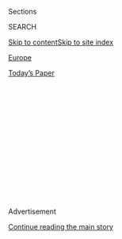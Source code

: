 <div id="app">

<div>

<div>

<div>

<div class="NYTAppHideMasthead css-1q2w90k e1suatyy0">

<div class="section css-ui9rw0 e1suatyy2">

<div class="css-eph4ug er09x8g0">

<div class="css-6n7j50">

</div>

<span class="css-1dv1kvn">Sections</span>

<div class="css-10488qs">

<span class="css-1dv1kvn">SEARCH</span>

</div>

[Skip to content](#site-content)[Skip to site
index](#site-index)

</div>

<div id="masthead-section-label" class="css-1wr3we4 eaxe0e00">

[Europe](https://www.nytimes.com/section/world/europe)

</div>

<div class="css-10698na e1huz5gh0">

</div>

</div>

<div id="masthead-bar-one" class="section hasLinks css-15hmgas e1csuq9d3">

<div class="css-uqyvli e1csuq9d0">

</div>

<div class="css-1uqjmks e1csuq9d1">

</div>

<div class="css-9e9ivx">

[](https://myaccount.nytimes.com/auth/login?response_type=cookie&client_id=vi)

</div>

<div class="css-1bvtpon e1csuq9d2">

[Today’s
Paper](https://www.nytimes.com/section/todayspaper)

</div>

</div>

</div>

</div>

<div data-aria-hidden="false">

<div id="site-content" data-role="main">

<div>

<div class="css-1aor85t" style="opacity:0.000000001;z-index:-1;visibility:hidden">

<div class="css-1hqnpie">

<div class="css-epjblv">

<span class="css-17xtcya">[Europe](/section/world/europe)</span><span class="css-x15j1o">|</span><span class="css-fwqvlz">Speaker
John Bercow Bows Out, Loved and Loathed. Much Like
Brexit.</span>

</div>

<div class="css-k008qs">

<div class="css-1iwv8en">

<span class="css-18z7m18"></span>

<div>

</div>

</div>

<span class="css-1n6z4y">https://nyti.ms/2NrYRQB</span>

<div class="css-1705lsu">

<div class="css-4xjgmj">

<div class="css-4skfbu" data-role="toolbar" data-aria-label="Social Media Share buttons, Save button, and Comments Panel with current comment count" data-testid="share-tools">

  - 
  - 
  - 
  - 
    
    <div class="css-6n7j50">
    
    </div>

  - 

</div>

</div>

</div>

</div>

</div>

</div>

<div id="NYT_TOP_BANNER_REGION" class="css-13pd83m">

</div>

<div id="top-wrapper" class="css-1sy8kpn">

<div id="top-slug" class="css-l9onyx">

Advertisement

</div>

[Continue reading the main
story](#after-top)

<div class="ad top-wrapper" style="text-align:center;height:100%;display:block;min-height:250px">

<div id="top" class="place-ad" data-position="top" data-size-key="top">

</div>

</div>

<div id="after-top">

</div>

</div>

<div>

<div id="sponsor-wrapper" class="css-1hyfx7x">

<div id="sponsor-slug" class="css-19vbshk">

Supported by

</div>

[Continue reading the main
story](#after-sponsor)

<div id="sponsor" class="ad sponsor-wrapper" style="text-align:center;height:100%;display:block">

</div>

<div id="after-sponsor">

</div>

</div>

<div class="css-186x18t">

</div>

<div class="css-1vkm6nb ehdk2mb0">

# Speaker John Bercow Bows Out, Loved and Loathed. Much Like Brexit.

</div>

Let the ‘chuntering’ begin: The sheriff of Britain’s Parliament has laid
down his badge. But maybe not his thesaurus.

<div class="css-79elbk" data-testid="photoviewer-wrapper">

<div class="css-z3e15g" data-testid="photoviewer-wrapper-hidden">

</div>

<div class="css-1a48zt4 ehw59r15" data-testid="photoviewer-children">

![<span class="css-16f3y1r e13ogyst0" data-aria-hidden="true">Speaker
John Bercow has resigned after a decade in his position in
Parliament.</span><span class="css-cnj6d5 e1z0qqy90" itemprop="copyrightHolder"><span class="css-1ly73wi e1tej78p0">Credit...</span><span><span>Dan
Kitwood/Getty
Images</span></span></span>](https://static01.nyt.com/images/2019/10/31/world/31bercow/merlin_160490319_d9636c90-12dc-4458-9496-4f1fcbe3f078-articleLarge.jpg?quality=75&auto=webp&disable=upscale)

</div>

</div>

<div class="css-18e8msd">

<div class="css-vp77d3 epjyd6m0">

<div class="css-hus3qt ey68jwv0" data-aria-hidden="true">

[![Stephen
Castle](https://static01.nyt.com/images/2018/10/08/multimedia/author-stephen-castle/author-stephen-castle-thumbLarge.png
"Stephen Castle")](https://www.nytimes.com/by/stephen-castle)

</div>

<div class="css-1baulvz">

By [<span class="css-1baulvz last-byline" itemprop="name">Stephen
Castle</span>](https://www.nytimes.com/by/stephen-castle)

</div>

</div>

  - 
    
    <div class="css-ld3wwf e16638kd2">
    
    Oct. 31,
    2019
    
    </div>

  - 
    
    <div class="css-4xjgmj">
    
    <div class="css-d8bdto" data-role="toolbar" data-aria-label="Social Media Share buttons, Save button, and Comments Panel with current comment count" data-testid="share-tools">
    
      - 
      - 
      - 
      - 
        
        <div class="css-6n7j50">
        
        </div>
    
      - 
    
    </div>
    
    </div>

</div>

</div>

<div class="section meteredContent css-1r7ky0e" name="articleBody" itemprop="articleBody">

<div class="css-1fanzo5 StoryBodyCompanionColumn">

<div class="css-53u6y8">

LONDON — In Britain’s Parliament one day this week, a rising wall of
sound echoed around the chamber as lawmakers jeered Prime Minister Boris
Johnson. Or cheered him.

The prime minister’s hand jabbed the air for emphasis as he tried to be
heard above the noise.

Then came the inevitable, familiar rebuke. In booming if strangled
tones, the speaker of the House of Commons, [John
Bercow,](https://www.nytimes.com/2019/01/19/world/europe/brexit-speaker-john-bercow.html)
was demanding “Order\!” — for almost the last time.

In a [decade as speaker that
ended](https://www.nytimes.com/2019/10/20/world/europe/speaker-parliament-john-bercow.html)
on Thursday, Mr. Bercow has silenced legislators this way almost 14,000
times, [according to one
analysis](https://www.bbc.co.uk/news/uk-politics-50237401), as well as
chiding politicians in famously antiquated language for “chuntering from
a sedentary position” (talking while seated). Sometimes he likened them
to mischievous children (“Be a good boy, young man\!”).

With Brexit thrusting Parliament onto center stage, Mr. Bercow’s love of
the limelight made him a celebrity, the star of a painful political
drama that at one point drew [more than 1.5 million
viewers](https://www.radiotimes.com/news/tv/2019-09-04/bbc-parliament-hits-all-time-rating-high-with-boris-johnsons-brexit-defeat/)
to the niche Parliament channel on the BBC.

</div>

</div>

<div class="css-1fanzo5 StoryBodyCompanionColumn">

<div class="css-53u6y8">

But Mr. Bercow was no mere showman. Some believe he played a unique role
in the modern history of Parliament, and — for good or ill, depending on
their viewpoint — in the blighted course of the campaign to pull Britain
out of the European Union.

The speaker does not just preside over debates, but is the ultimate
arbiter of parliamentary rules. That gave Mr. Bercow huge influence at a
time when the government had no majority in the House of Commons.

His decision to allow opposition and rebel Conservative lawmakers to
pass legislation to prevent a disorderly British departure from the
European Union — that is, one without a formal agreement — stretched the
rules of the country’s unwritten constitution. Philip Hammond, a former
chancellor of the Exchequer who backed the legislation, said Mr.
Bercow’s ruling was “crucial in preventing a no-deal Brexit on Oct.
31.”

In making the decision, Mr. Bercow followed his guiding principles and
championed the rights of backbenchers — lawmakers who are not part of
the government and who normally have little or no real influence.

</div>

</div>

<div class="css-79elbk" data-testid="photoviewer-wrapper">

<div class="css-z3e15g" data-testid="photoviewer-wrapper-hidden">

</div>

<div class="css-1a48zt4 ehw59r15" data-testid="photoviewer-children">

![<span class="css-16f3y1r e13ogyst0" data-aria-hidden="true">Mr. Bercow
addressing a court ruling on Prime Minister Boris Johnson’s attempt to
suspend
Parliament.</span><span class="css-cnj6d5 e1z0qqy90" itemprop="copyrightHolder"><span class="css-1ly73wi e1tej78p0">Credit...</span><span>Neil
Hall/EPA, via
Shutterstock</span></span>](https://static01.nyt.com/images/2019/10/31/world/31bercow2/merlin_161393247_b5426746-41a3-46d1-852b-7a01ee13b1fa-articleLarge.jpg?quality=75&auto=webp&disable=upscale)

</div>

</div>

<div class="css-1fanzo5 StoryBodyCompanionColumn">

<div class="css-53u6y8">

“You have been singularly brave,” Pete Wishart, a member of Parliament
from the Scottish National Party, told the speaker on Thursday, praising
him for standing up to the government.

</div>

</div>

<div class="css-1fanzo5 StoryBodyCompanionColumn">

<div class="css-53u6y8">

Critics take a less benign view, seeing him as a destructive force, a
pompous and partisan figure in a job that requires strict neutrality,
and so nothing less than a menace to parliamentary democracy.

Perhaps unwisely, [Mr. Bercow
admitted](https://www.bbc.com/news/uk-politics-38947257) in 2017 that he
had voted against withdrawing from the European Union in the 2016
referendum, though he insisted he was impartial. (To detractors, an
anti-Brexit bumper sticker on his wife’s car suggested otherwise.) Then
there was his public opposition to the idea of President Trump
addressing both houses of Parliament. (Unlike the House speaker in the
United States, the British speaker must renounce his or her party
affiliation.)

“I don’t think he has been a good speaker,” said Vernon Bogdanor,
professor of government at King's College, London. “He has tainted the
system.”

Mr. Bogdanor praised Mr. Bercow’s efforts to “change the equilibrium in
the Commons” and give backbenchers more power — but only to a point.

“That is a good thing in itself, but his decisions seem to have favored
remainers,” he said referring to opponents of Brexit. “The speaker
should be absolutely neutral.”

That is one of the requirements of one of the most prestigious jobs in
the country, a role that dates back more than 600 years and commands a
salary higher than that taken by Prime Minister Johnson. It comes with
perks like an apartment in the shadow of Big Ben and an entertainment
allowance.

</div>

</div>

<div class="css-1fanzo5 StoryBodyCompanionColumn">

<div class="css-53u6y8">

How history will judge Mr. Bercow’s reign is unclear. Certainly, he will
go down as one of the more colorful occupants of the
post.

</div>

</div>

<div class="css-79elbk" data-testid="photoviewer-wrapper">

<div class="css-z3e15g" data-testid="photoviewer-wrapper-hidden">

</div>

<div class="css-1a48zt4 ehw59r15" data-testid="photoviewer-children">

<div class="css-1xdhyk6 erfvjey0">

<span class="css-1ly73wi e1tej78p0">Image</span>

<div class="css-zjzyr8">

<div data-testid="lazyimage-container" style="height:257.77777777777777px">

</div>

</div>

</div>

<span class="css-16f3y1r e13ogyst0" data-aria-hidden="true">Mr. Bercow
at the State Opening of Parliament in
2010.</span><span class="css-cnj6d5 e1z0qqy90" itemprop="copyrightHolder"><span class="css-1ly73wi e1tej78p0">Credit...</span><span>Pool
photo by Johnny Green</span></span>

</div>

</div>

<div class="css-1fanzo5 StoryBodyCompanionColumn">

<div class="css-53u6y8">

The son of a cabdriver, he is an outsider who made his way to the top of
the British establishment. He is so hated by some fellow Conservatives,
who see him as a traitor and as too sympathetic to the opposition, it
can be hard to forget that he was once on the extreme right of his
party. (Reminded of that on Thursday, he buried his head in his hands.)

At times, he was mocked for his stature (he is 5 feet 6½ inches), but if
he ever found this wounding, he appears to have gotten over it. On
Thursday, when one lawmaker, Alan Duncan, confessed in an affectionate
speech to having referred to him as “Mr. Speaker Hobbit,” Mr. Bercow
responded, “I would gently point out that a hobbit is a friendly
creature.”

Mr. Bercow won the job at a time when Parliament was reeling from a
scandal over the expenses claimed by lawmakers. But while he helped turn
the page on that episode, he leaves while faith in Parliament is at a
low ebb because of Brexit. Last year there were [calls for his
resignation](https://www.bbc.co.uk/news/uk-politics-45874284) following
a report about bullying and harassment in Parliament. Mr. Bercow also
faced personal accusations of bullying, which he denied.

Of the nine lawmakers who hope to succeed him in an election scheduled
for Monday, most say they would do things a little differently, and stay
farther from the spotlight.

One candidate, Shailesh Vara, a Conservative, called Mr. Bercow a
“playground bully” and said he had “tarnished the role of
speaker.”

</div>

</div>

<div class="css-79elbk" data-testid="photoviewer-wrapper">

<div class="css-z3e15g" data-testid="photoviewer-wrapper-hidden">

</div>

<div class="css-1a48zt4 ehw59r15" data-testid="photoviewer-children">

<div class="css-1xdhyk6 erfvjey0">

<span class="css-1ly73wi e1tej78p0">Image</span>

<div class="css-zjzyr8">

<div data-testid="lazyimage-container" style="height:257.77777777777777px">

</div>

</div>

</div>

<span class="css-16f3y1r e13ogyst0" data-aria-hidden="true">Mr. Bercow
outside Parliament on his last day as
speaker.</span><span class="css-cnj6d5 e1z0qqy90" itemprop="copyrightHolder"><span class="css-1ly73wi e1tej78p0">Credit...</span><span>Stefan
Rousseau/Press Association, via Associated Press</span></span>

</div>

</div>

<div class="css-1fanzo5 StoryBodyCompanionColumn">

<div class="css-53u6y8">

But as Mr. Bercow left Thursday, the focus was more on his zeal for
reform, his efforts to make Parliament more open and family friendly and
his support of L.G.B.T.Q. rights. One lawmaker also praised the strength
of Mr. Bercow’s bladder and his ability to sit through endless debates.

A somewhat more elevated tribute was paid by John Hayes, a veteran
Conservative lawmaker. He described Mr. Bercow as “indefatigable,
irrepressible, incomparable,” telling him that he had “brought theater
to this place and life and art to your role.”

That brought a response rarely heard over the past decade from the
speaker.

“I am almost beyond words,” he said.

</div>

</div>

<div>

</div>

</div>

<div>

</div>

<div>

</div>

<div>

</div>

<div>

<div id="bottom-wrapper" class="css-1ede5it">

<div id="bottom-slug" class="css-l9onyx">

Advertisement

</div>

[Continue reading the main
story](#after-bottom)

<div id="bottom" class="ad bottom-wrapper" style="text-align:center;height:100%;display:block;min-height:90px">

</div>

<div id="after-bottom">

</div>

</div>

</div>

</div>

</div>

## Site Index

<div>

</div>

## Site Information Navigation

  - [© <span>2020</span> <span>The New York Times
    Company</span>](https://help.nytimes.com/hc/en-us/articles/115014792127-Copyright-notice)

<!-- end list -->

  - [NYTCo](https://www.nytco.com/)
  - [Contact
    Us](https://help.nytimes.com/hc/en-us/articles/115015385887-Contact-Us)
  - [Work with us](https://www.nytco.com/careers/)
  - [Advertise](https://nytmediakit.com/)
  - [T Brand Studio](http://www.tbrandstudio.com/)
  - [Your Ad
    Choices](https://www.nytimes.com/privacy/cookie-policy#how-do-i-manage-trackers)
  - [Privacy](https://www.nytimes.com/privacy)
  - [Terms of
    Service](https://help.nytimes.com/hc/en-us/articles/115014893428-Terms-of-service)
  - [Terms of
    Sale](https://help.nytimes.com/hc/en-us/articles/115014893968-Terms-of-sale)
  - [Site
    Map](https://spiderbites.nytimes.com)
  - [Help](https://help.nytimes.com/hc/en-us)
  - [Subscriptions](https://www.nytimes.com/subscription?campaignId=37WXW)

</div>

</div>

</div>

</div>
